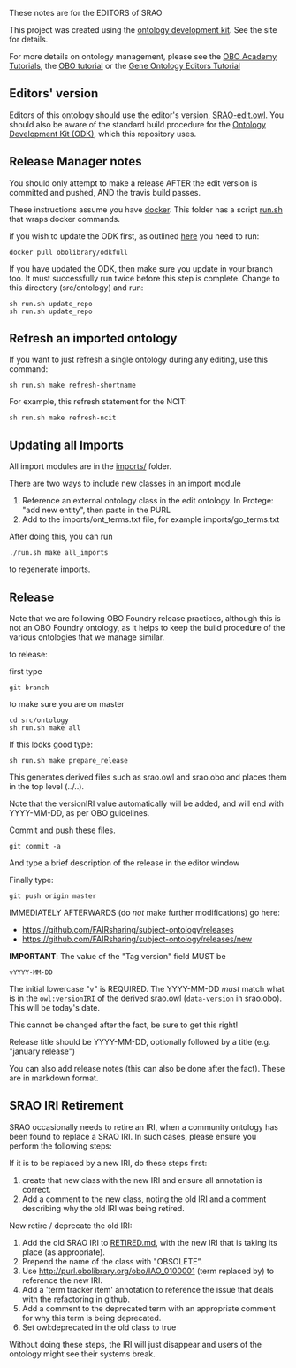 These notes are for the EDITORS of SRAO

This project was created using the [ontology development kit](https://github.com/INCATools/ontology-development-kit). See the site for details.

For more details on ontology management, please see the 
[OBO Academy Tutorials](https://oboacademy.github.io/obook/), the
[OBO tutorial](https://github.com/jamesaoverton/obo-tutorial) or the [Gene Ontology Editors Tutorial](https://go-protege-tutorial.readthedocs.io/en/latest/)

## Editors' version

Editors of this ontology should use the editor's version, [SRAO-edit.owl](SRAO-edit.owl). You should also be aware of the standard build procedure for the [Ontology Development Kit (ODK)](https://github.com/INCATools/ontology-development-kit), which this repository uses.

## Release Manager notes

You should only attempt to make a release AFTER the edit version is
committed and pushed, AND the travis build passes.

These instructions assume you have
[docker](https://www.docker.com/get-docker). This folder has a script
[run.sh](run.sh) that wraps docker commands.

if you wish to update the ODK first, as outlined [here](https://oboacademy.github.io/obook/howto/odk-update/) you need to run:

	docker pull obolibrary/odkfull

If you have updated the ODK, then make sure you update in your branch too. It must successfully run twice before this step is complete. Change to this directory (src/ontology) and run:

	sh run.sh update_repo
	sh run.sh update_repo

## Refresh an imported ontology

If you want to just refresh a single ontology during any editing, use this command:

	sh run.sh make refresh-shortname

For example, this refresh statement for the NCIT:

	sh run.sh make refresh-ncit

## Updating all Imports

All import modules are in the [imports/](imports/) folder.

There are two ways to include new classes in an import module

 1. Reference an external ontology class in the edit ontology. In Protege: "add new entity", then paste in the PURL
 2. Add to the imports/ont_terms.txt file, for example imports/go_terms.txt

After doing this, you can run

`./run.sh make all_imports`

to regenerate imports.


## Release

Note that we are following OBO Foundry release practices, although this is not an OBO Foundry ontology, as it helps to keep the build procedure of the various ontologies that we manage similar.

to release:

first type

    git branch

to make sure you are on master

    cd src/ontology
    sh run.sh make all

If this looks good type:

    sh run.sh make prepare_release

This generates derived files such as srao.owl and srao.obo and places
them in the top level (../..).

Note that the versionIRI value automatically will be added, and will
end with YYYY-MM-DD, as per OBO guidelines.

Commit and push these files.

    git commit -a

And type a brief description of the release in the editor window

Finally type:

    git push origin master

IMMEDIATELY AFTERWARDS (do *not* make further modifications) go here:

 * https://github.com/FAIRsharing/subject-ontology/releases
 * https://github.com/FAIRsharing/subject-ontology/releases/new

__IMPORTANT__: The value of the "Tag version" field MUST be

    vYYYY-MM-DD

The initial lowercase "v" is REQUIRED. The YYYY-MM-DD *must* match
what is in the `owl:versionIRI` of the derived srao.owl (`data-version` in
srao.obo). This will be today's date.

This cannot be changed after the fact, be sure to get this right!

Release title should be YYYY-MM-DD, optionally followed by a title (e.g. "january release")

You can also add release notes (this can also be done after the fact). These are in markdown format.


## SRAO IRI Retirement

SRAO occasionally needs to retire an IRI, when a community ontology has been found to replace a SRAO IRI. In such cases, please ensure you perform the following steps:

If it is to be replaced by a new IRI, do these steps first:
1. create that new class with the new IRI and ensure all annotation is correct.
2. Add a comment to the new class, noting the old IRI and a comment describing why the old IRI was being retired.

Now retire / deprecate the old IRI:
1. Add the old SRAO IRI to [RETIRED.md](./RETIRED.md), with the new IRI that is taking its place (as appropriate).
2. Prepend the name of the class with "OBSOLETE”.
3. Use http://purl.obolibrary.org/obo/IAO_0100001 (term replaced by) to reference the new IRI.
4. Add a 'term tracker item' annotation to reference the issue that deals with the refactoring in github.
2. Add a comment to the deprecated term with an appropriate comment for why this term is being deprecated.
3. Set owl:deprecated in the old class to true

Without doing these steps, the IRI will just disappear and users of the ontology might see their systems break.
